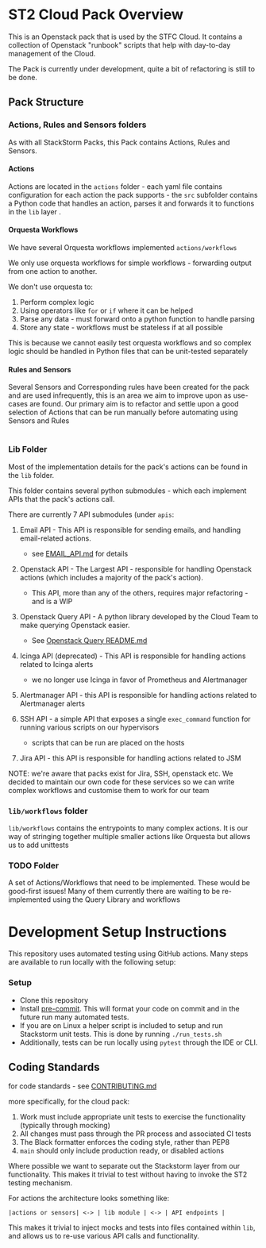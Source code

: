 # ST2 Cloud Pack Overview

This is an Openstack pack that is used by the STFC Cloud. It contains a collection of Openstack "runbook" scripts that
help with day-to-day management of the Cloud.

The Pack is currently under development, quite a bit of refactoring is still to be done.

## Pack Structure

### Actions, Rules and Sensors folders

As with all StackStorm Packs, this Pack contains Actions, Rules and Sensors.

#### Actions

Actions are located in the `actions` folder
    - each yaml file contains configuration for each action the pack supports
    - the `src` subfolder contains a Python code that handles an action, parses it and forwards it to functions in the
`lib` layer .


#### Orquesta Workflows

We have several Orquesta workflows implemented `actions/workflows`

We only use orquesta workflows for simple workflows - forwarding output from one action to another.

We don't use orquesta to:
1. Perform complex logic
2. Using operators like `for` or `if` where it can be helped
3. Parse any data - must forward onto a python function to handle parsing
4. Store any state - workflows must be stateless if at all possible

This is because we cannot easily test orquesta workflows and so complex logic should be handled in Python files that
can be unit-tested separately


#### Rules and Sensors

Several Sensors and Corresponding rules have been created for the pack and are used infrequently, this is an area we
aim to improve upon as use-cases are found. Our primary aim is to refactor and settle upon a good selection of Actions
that can be run manually before automating using Sensors and Rules

#
### Lib Folder

Most of the implementation details for the pack's actions can be found in the `lib` folder.

This folder contains several python submodules - which each implement APIs that the pack's actions call.

There are currently 7 API submodules (under `apis`:

1. Email API - This API is responsible for sending emails, and handling email-related actions.
   - see [EMAIL_API.md](EMAIL_API.md) for details

2. Openstack API - The Largest API - responsible for handling Openstack actions (which includes a majority of the pack's action).
   - This API, more than any of the others, requires major refactoring - and is a WIP

3. Openstack Query API - A python library developed by the Cloud Team to make querying Openstack easier.
   - See [Openstack Query README.md](https://github.com/stfc/openstack-query-library/blob/main/README.md)

4. Icinga API (deprecated) - This API is responsible for handling actions related to Icinga alerts
   - we no longer use Icinga in favor of Prometheus and Alertmanager

5. Alertmanager API - this API is responsible for handling actions related to Alertmanager alerts

6. SSH API - a simple API that exposes a single `exec_command` function for running various scripts on our hypervisors
    - scripts that can be run are placed on the hosts

7. Jira API - this API is responsible for handling actions related to JSM


NOTE: we're aware that packs exist for Jira, SSH, openstack etc. We decided to maintain our own code for these services
so we can write complex workflows and customise them to work for our team


### `lib/workflows` folder

`lib/workflows` contains the entrypoints to many complex actions. It is our way of stringing together multiple smaller
actions like Orquesta but allows us to add unittests

### TODO Folder
A set of Actions/Workflows that need to be implemented. These would be good-first issues!
Many of them currently there are waiting to be re-implemented using the Query Library and workflows


# Development Setup Instructions

This repository uses automated testing using GitHub actions.
Many steps are available to run locally with the following setup:

### Setup

- Clone this repository
- Install [pre-commit](https://pre-commit.com/#install). This will format your code
  on commit and in the future run many automated tests.
- If you are on Linux a helper script is included to setup and run Stackstorm unit tests.
  This is done by running `./run_tests.sh`
- Additionally, tests can be run locally using `pytest` through the IDE or CLI.


## Coding Standards

for code standards - see [CONTRIBUTING.md](CONTRIBUTING.md)

more specifically, for the cloud pack:
1. Work must include appropriate unit tests to exercise the functionality (typically through mocking)
2. All changes must pass through the PR process and associated CI tests
3. The Black formatter enforces the coding style, rather than PEP8
4. `main` should only include production ready, or disabled actions

Where possible we want to separate out the Stackstorm layer from our functionality.
This makes it trivial to test without having to invoke the ST2 testing mechanism.

For actions the architecture looks something like:

```
|actions or sensors| <-> | lib module | <-> | API endpoints |
```

This makes it trivial to inject mocks and tests into files contained within `lib`,
and allows us to re-use various API calls and functionality.

